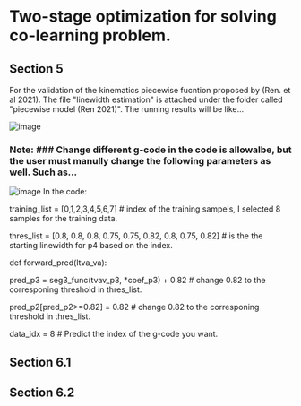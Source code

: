 # Two-stage optimization for solving co-learning problem. #

## Section 5 ##

For the validation of the kinematics piecewise fucntion proposed by (Ren. et al 2021). The file "linewidth estimation" is attached under the folder called "piecewise model (Ren 2021)". The running results will be like...

![image](https://user-images.githubusercontent.com/105607708/168645847-e6ca692e-465c-4e8e-8e44-9c8cf2c755d9.png)

### Note: ### Change different g-code in the code is allowalbe, but the user must manully change the following parameters as well. Such as...

![image](https://user-images.githubusercontent.com/105607708/168646917-a5604c05-eb54-4fd9-af4d-e2c48168db10.png)
In the code:

training_list = [0,1,2,3,4,5,6,7] # index of the training sampels, I selected 8 samples for the training data.

thres_list =  [0.8, 0.8, 0.8, 0.75, 0.75, 0.82, 0.8, 0.75, 0.82] # is the the starting linewidth for p4 based on the index.

def forward_pred(ltva_va):

  pred_p3 = seg3_func(tvav_p3, *coef_p3) + 0.82 # change 0.82 to the corresponing threshold in thres_list.

  pred_p2[pred_p2>=0.82] = 0.82 # change 0.82 to the corresponing threshold in thres_list.

  data_idx = 8 # Predict the index of the g-code you want.

## Section 6.1 ##

## Section 6.2 ##
